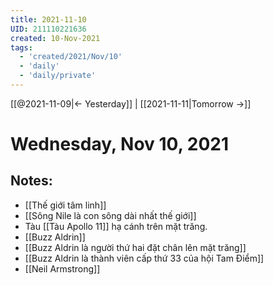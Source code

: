 ```yaml
---
title: 2021-11-10
UID: 211110221636
created: 10-Nov-2021
tags:
  - 'created/2021/Nov/10'
  - 'daily'
  - 'daily/private'
---
```

[[@2021-11-09|<- Yesterday]] | [[2021-11-11|Tomorrow ->]]
# Wednesday, Nov 10, 2021

## Notes:
- [[Thế giới tâm linh]]
- [[Sông Nile là con sông dài nhất thế giới]]
- Tàu [[Tàu Apollo 11]] hạ cánh trên mặt trăng.
- [[Buzz Aldrin]]
- [[Buzz Aldrin là người thứ hai đặt chân lên mặt trăng]]
- [[Buzz Aldrin là thành viên cấp thứ 33 của hội Tam Điểm]]
- [[Neil Armstrong]]
